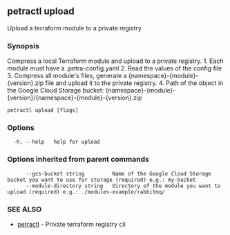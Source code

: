 ## petractl upload

Upload a terraform module to a private registry

### Synopsis

Compress a local Terraform module and upload to a private registry.
			1. Each module must have a .petra-config.yaml
			2. Read the values of the config file
			3. Compress all module's files, generate a {namespace}-{module}-{version}.zip file and upload it to the private registry.
			4. Path of the object in the Google Cloud Storage bucket: {namespace}-{module}-{version}/{namespace}-{module}-{version}.zip
		

```
petractl upload [flags]
```

### Options

```
  -h, --help   help for upload
```

### Options inherited from parent commands

```
      --gcs-bucket string         Name of the Google Cloud Storage bucket you want to use for storage (required) e.g.: my-bucket
      --module-directory string   Directory of the module you want to upload (required) e.g.: ./modules-example/rabbitmq/
```

### SEE ALSO

* [petractl](petractl.md)	 - Private terraform registry cli


